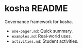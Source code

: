 # kosha README
Governance framework for kosha.
- `one-pager.md`: Quick summary.
- `examples.md`: Real-world uses.
- `activities.md`: Student activities.
